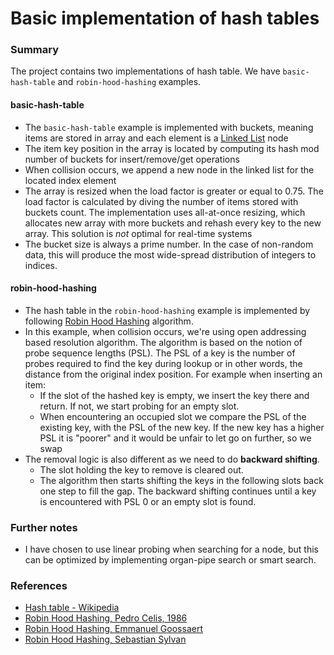 # Basic implementation of hash tables

### Summary
The project contains two implementations of hash table. We have `basic-hash-table` and `robin-hood-hashing` examples.

#### basic-hash-table
- The `basic-hash-table` example is implemented with buckets, meaning items are stored in array and each element is a [Linked List](https://en.wikipedia.org/wiki/Linked_list) node
- The item key position in the array is located by computing its hash mod number of buckets for insert/remove/get operations
- When collision occurs, we append a new node in the linked list for the located index element
- The array is resized when the load factor is greater or equal to 0.75. The load factor is calculated by diving the number of items stored with buckets count. The implementation uses all-at-once resizing, which allocates new array with more buckets and rehash every key to the new array. This solution is *not* optimal for real-time systems
- The bucket size is always a prime number. In the case of non-random data, this will produce the most wide-spread distribution of integers to indices.

#### robin-hood-hashing
- The hash table in the `robin-hood-hashing` example is implemented by following [Robin Hood Hashing](https://en.wikipedia.org/wiki/Hash_table#Robin_Hood_hashing) algorithm.
- In this example, when collision occurs, we're using open addressing based resolution algorithm. The algorithm is based on the notion of probe sequence lengths (PSL). The PSL of a key is the number of probes required to find the key during lookup or in other words, the distance from the original index position. For example when inserting an item:
  - If the slot of the hashed key is empty, we insert the key there and return. If not, we start probing for an empty slot.
  - When encountering an occupied slot we compare the PSL of the existing key, with the PSL of the new key. If the new key has a higher PSL it is "poorer" and it would be unfair to let go on further, so we swap
- The removal logic is also different as we need to do **backward shifting**.
  - The slot holding the key to remove is cleared out.
  - The algorithm then starts shifting the keys in the following slots back one step to fill the gap. The backward shifting continues until a key is encountered with PSL 0 or an empty slot is found.


### Further notes
- I have chosen to use linear probing when searching for a node, but this can be optimized by implementing organ-pipe search or smart search.


### References
- [Hash table - Wikipedia](https://en.wikipedia.org/wiki/Hash_table)
- [Robin Hood Hashing, Pedro Celis, 1986](https://cs.uwaterloo.ca/research/tr/1986/CS-86-14.pdf)
- [Robin Hood Hashing, Emmanuel Goossaert](https://codecapsule.com/2013/11/11/robin-hood-hashing/)
- [Robin Hood Hashing, Sebastian Sylvan](https://www.sebastiansylvan.com/post/robin-hood-hashing-should-be-your-default-hash-table-implementation/)
